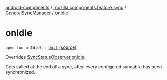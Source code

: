 [android-components](../../index.md) / [mozilla.components.feature.sync](../index.md) / [GeneralSyncManager](index.md) / [onIdle](./on-idle.md)

# onIdle

`open fun onIdle(): `[`Unit`](https://kotlinlang.org/api/latest/jvm/stdlib/kotlin/-unit/index.html) [(source)](https://github.com/mozilla-mobile/android-components/blob/master/components/feature/sync/src/main/java/mozilla/components/feature/sync/BackgroundSyncManager.kt#L172)

Overrides [SyncStatusObserver.onIdle](../../mozilla.components.concept.sync/-sync-status-observer/on-idle.md)

Gets called at the end of a sync, after every configured syncable has been synchronized.

